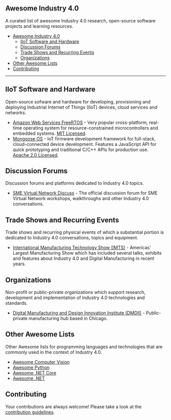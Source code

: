 ## Awesome Industry 4.0

A curated list of awesome Industry 4.0 research, open-source software projects and learning resources.

- [Awesome Industry 4.0](#awesome-industry-40)
    - [IIoT Software and Hardware](#iiot-software-and-hardware)
    - [Discussion Forums](#discussion-forums)
    - [Trade Shows and Recurring Events](#trade-shows-and-recurring-events)
    - [Organizations](#organizations)
- [Other Awesome Lists](#other-awesome-lists)
- [Contributing](#contributing)

- - -

## IIoT Software and Hardware

Open-source sofware and hardware for developing, provisioning and deploying
Industrial Internet of Things (IIoT) devices, cloud services and networks.

* [Amazon Web Services FreeRTOS](https://www.freertos.org/)  - Very popular cross-platform, real-time operating system for resource-constrained microcontrollers and embedded systems. [MIT Licensed](https://choosealicense.com/licenses/mit/).
* [Mongoose OS](https://mongoose-os.com/) - IoT firmware development framework for full-stack, cloud-connected device development. Features a JavaScript API for quick prototyping and traditional C/C++ APIs for production use. [Apache 2.0 Licensed](https://choosealicense.com/licenses/apache-2.0/).

## Discussion Forums

Discussion forums and platforms dedicated to Industry 4.0 topics.

* [SME Virtual Network Discuss](https://discuss.smevirtual.com/) - The official discussion forum for SME Virtual Network workshops, walkthroughs and other Industry 4.0 conversations.

## Trade Shows and Recurring Events

Trade shows and recurring physical events of which a substantial portion is
dedicated to Industry 4.0 conversations, topics and equipment.

* [International Manufacturing Technology Show (IMTS)](https://www.imts.com/) - Americas' Largest Manufacturing Show which has included several talks, exhibits and features about Industry 4.0 and Digital Manufacturing in recent years.

## Organizations

Non-profit or public-private organizations which support research, development
and implementation of Industry 4.0 technologies and standards.

* [Digital Manufacturing and Design Innovation Institute (DMDII)](http://www.uilabs.org/innovation-platforms/manufacturing/) - Public-private manufacturing hub based in Chicago.

## Other Awesome Lists

Other Awesome lists for programming languages and technologies that are commonly
used in the context of Industry 4.0.

* [Awesome Computer Vision](https://github.com/jbhuang0604/awesome-computer-vision)
* [Awesome Python](https://github.com/vinta/awesome-python)
* [Awesome .NET Core](https://github.com/thangchung/awesome-dotnet-core)
* [Awesome .NET](https://github.com/quozd/awesome-dotnet)

## Contributing

Your contributions are always welcome! Please take a look at the [contribution guidelines](https://github.com/smevirtual/awesome-industry4.0/blob/master/CONTRIBUTING.md).